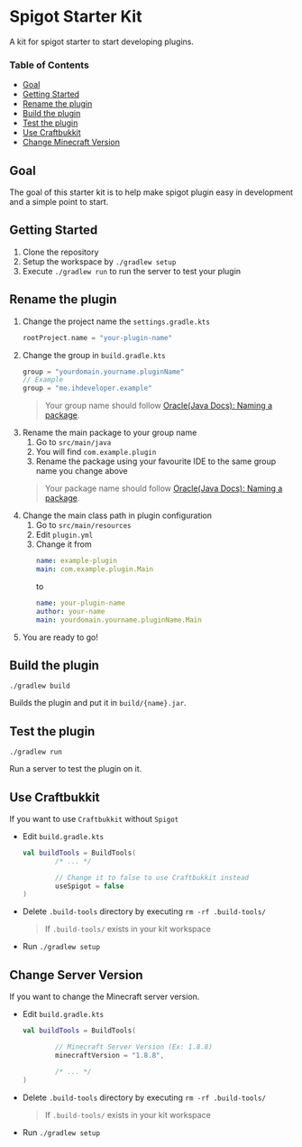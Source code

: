 # Spigot Starter Kit
A kit for spigot starter to start developing plugins.

### Table of Contents
- [Goal](#goal)
- [Getting Started](#getting-started)
- [Rename the plugin](#rename-the-plugin)
- [Build the plugin](#build-the-plugin)
- [Test the plugin](#test-the-plugin)
- [Use Craftbukkit](#use-craftbukkit)
- [Change Minecraft Version](#change-server-version)

## Goal
The goal of this starter kit is to help make spigot plugin easy in development and a simple point to start.

## Getting Started
1. Clone the repository
2. Setup the workspace by `./gradlew setup`
3. Execute `./gradlew run` to run the server to test your plugin

## Rename the plugin
1. Change the project name the `settings.gradle.kts`
    ```kotlin
    rootProject.name = "your-plugin-name"
    ```
2. Change the group in `build.gradle.kts`
    ```kotlin
    group = "yourdomain.yourname.pluginName"
    // Example
    group = "me.ihdeveloper.example"
    ```
   > Your group name should follow [Oracle(Java Docs): Naming a package](https://docs.oracle.com/javase/tutorial/java/package/namingpkgs.html).
3. Rename the main package to your group name
    1. Go to `src/main/java`
    2. You will find `com.example.plugin`
    3. Rename the package using your favourite IDE to the same group name you change above
    > Your package name should follow [Oracle(Java Docs): Naming a package](https://docs.oracle.com/javase/tutorial/java/package/namingpkgs.html).
4. Change the main class path in plugin configuration
    1. Go to `src/main/resources`
    2. Edit `plugin.yml`
    3. Change it from
        ```yaml
        name: example-plugin
        main: com.example.plugin.Main
        ```
        to
        ```yaml
        name: your-plugin-name
        author: your-name
        main: yourdomain.yourname.pluginName.Main
        ```
5. You are ready to go!

## Build the plugin
```shell script
./gradlew build
```
Builds the plugin and put it in `build/{name}.jar`.

## Test the plugin
```shell script
./gradlew run
```
Run a server to test the plugin on it.

## Use Craftbukkit
If you want to use `Craftbukkit` without `Spigot`
- Edit `build.gradle.kts`
    ```kotlin
    val buildTools = BuildTools(
            /* ... */
    
            // Change it to false to use Craftbukkit instead
            useSpigot = false
    )
    ```
- Delete `.build-tools` directory by executing `rm -rf .build-tools/`
    > If `.build-tools/` exists in your kit workspace
- Run `./gradlew setup`

## Change Server Version
If you want to change the Minecraft server version.
- Edit `build.gradle.kts`
    ```kotlin
    val buildTools = BuildTools(
    
            // Minecraft Server Version (Ex: 1.8.8)
            minecraftVersion = "1.8.8",
    
            /* ... */
    )
    ```
- Delete `.build-tools` directory by executing `rm -rf .build-tools/`
    > If `.build-tools/` exists in your kit workspace
- Run `./gradlew setup`
